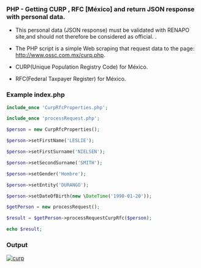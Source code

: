 ### PHP - Getting CURP , RFC [México] and return JSON response with personal data.


- This personal data (JSON response) must be validated with RENAPO site,and should not therefore be considered as official. . 

- The PHP script is a simple Web scraping that request data to the page: http://www.ossc.com.mx/curp.php.

- CURP(Unique Population Registry Code) for México.

- RFC(Federal Taxpayer Register) for México.


### Example index.php


```php
include_once 'CurpRfcProperties.php';

include_once 'processRequest.php';

$person = new CurpRfcProperties();

$person->setFirstName('LESLIE');

$person->setFirstSurname('NIELSEN');

$person->setSecondSurname('SMITH');

$person->setGender('Hombre');

$person->setEntity('DURANGO');

$person->setDateOfBirth(new \DateTime('1990-01-20'));

$getPerson = new processRequest();

$result = $getPerson->processRequestCurpRfc($person);

echo $result;

```
### Output

<a href="https://ibb.co/gDyBin"><img src="https://image.ibb.co/mrkrin/curp.jpg" alt="curp" border="0"></a>
